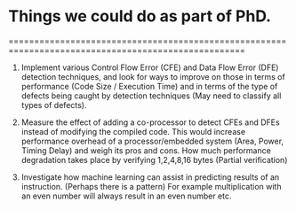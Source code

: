 # Things we could do as part of PhD.

====================================================================================================

1) Implement various Control Flow Error (CFE) and Data Flow Error (DFE) detection techniques, 
   and look for ways to improve on those in terms of performance (Code Size / Execution Time)
   and in terms of the type of defects being caught by detection techniques
   (May need to classify all types of defects).
   
2) Measure the effect of adding a co-processor to detect CFEs and DFEs instead of modifying the
   compiled code. This would increase performance overhead of a processor/embedded system
   (Area, Power, Timing Delay) and weigh its pros and cons.
   How much performance degradation takes place by verifying 1,2,4,8,16 bytes (Partial verification)
   
3) Investigate how machine learning can assist in predicting results of an instruction.
   (Perhaps there is a pattern)
   For example multiplication with an even number will always result in an even number etc. 
